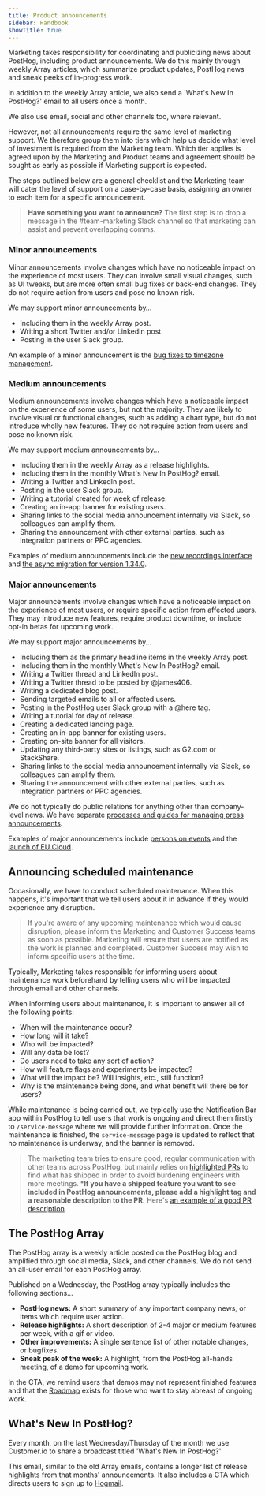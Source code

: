 ```yaml
---
title: Product announcements
sidebar: Handbook
showTitle: true
---
```


Marketing takes responsibility for coordinating and publicizing news about PostHog, including product announcements. We do this mainly through weekly Array articles, which summarize product updates, PostHog news and sneak peeks of in-progress work.

In addition to the weekly Array article, we also send a 'What's New In PostHog?' email to all users once a month. 

We also use email, social and other channels too, where relevant.

However, not all announcements require the same level of marketing support. We therefore group them into tiers which help us decide what level of investment is required from the Marketing team. Which tier applies is agreed upon by the Marketing and Product teams and agreement should be sought as early as possible if Marketing support is expected.

The steps outlined below are a general checklist and the Marketing team will cater the level of support on a case-by-case basis, assigning an owner to each item for a specific announcement. 

> **Have something you want to announce?** The first step is to drop a message in the #team-marketing Slack channel so that marketing can assist and prevent overlapping comms. 

### Minor announcements
Minor announcements involve changes which have no noticeable impact on the experience of most users. They can involve small visual changes, such as UI tweaks, but are more often small bug fixes or back-end changes. They do not require action from users and pose no known risk. 

We may support minor announcements by…

- Including them in the weekly Array post.
- Writing a short Twitter and/or LinkedIn post.
- Posting in the user Slack group.

An example of a minor announcement is the [bug fixes to timezone management](/blog/the-posthog-array-1-41-0#other-improvements--fixes).

### Medium announcements
Medium announcements involve changes which have a noticeable impact on the experience of some users, but not the majority. They are likely to involve visual or functional changes, such as adding a chart type, but do not introduce wholly new features. They do not require action from users and pose no known risk.

We may support medium announcements by…

- Including them in the weekly Array as a release highlights.
- Including them in the monthly What's New In PostHog? email. 
- Writing a Twitter and LinkedIn post.
- Posting in the user Slack group.
- Writing a tutorial created for week of release.
- Creating an in-app banner for existing users.
- Sharing links to the social media announcement internally via Slack, so colleagues can amplify them.
- Sharing the announcement with other external parties, such as integration partners or PPC agencies.

Examples of medium announcements include the [new recordings interface](/blog/the-posthog-array-1-41-0#improved-recordings-interface) and [the async migration for version 1.34.0](https://mailchi.mp/4d48b3d89202/upgrade-your-posthog-deployment-to-clickhouse-14203188).

### Major announcements
Major announcements involve changes which have a noticeable impact on the experience of most users, or require specific action from affected users. They may introduce new features, require product downtime, or include opt-in betas for upcoming work. 

We may support major announcements by…

- Including them as the primary headline items in the weekly Array post.
- Including them in the monthly What's New In PostHog? email. 
- Writing a Twitter thread and LinkedIn post.
- Writing a Twitter thread to be posted by @james406.
- Writing a dedicated blog post.
- Sending targeted emails to all or affected users.
- Posting in the PostHog user Slack group with a @here tag.
- Writing a tutorial for day of release.
- Creating a dedicated landing page.
- Creating an in-app banner for existing users.
- Creating on-site banner for all visitors.
- Updating any third-party sites or listings, such as G2.com or StackShare.
- Sharing links to the social media announcement internally via Slack, so colleagues can amplify them.
- Sharing the announcement with other external parties, such as integration partners or PPC agencies.

We do not typically do public relations for anything other than company-level news. We have separate [processes and guides for managing press announcements](/handbook/growth/marketing/press). 

Examples of major announcements include [persons on events](/blog/persons-on-events) and the [launch of EU Cloud](/eu).

## Announcing scheduled maintenance

Occasionally, we have to conduct scheduled maintenance. When this happens, it's important that we tell users about it in advance if they would experience any disruption. 

> If you're aware of any upcoming maintenance which would cause disruption, please inform the Marketing and Customer Success teams as soon as possible. Marketing will ensure that users are notified as the work is planned and completed. Customer Success may wish to inform specific users at the time. 

Typically, Marketing takes responsible for informing users about maintenance work beforehand by telling users who will be impacted through email and other channels. 

When informing users about maintenance, it is important to answer all of the following points:

- When will the maintenance occur?
- How long will it take?
- Who will be impacted? 
- Will any data be lost?
- Do users need to take any sort of action?
- How will feature flags and experiments be impacted?
- What will the impact be? Will insights, etc., still function?
- Why is the maintenance being done, and what benefit will there be for users?

While maintenance is being carried out, we typically use the Notification Bar app within PostHog to tell users that work is ongoing and direct them firstly to `/service-message` where we will provide further information. Once the maintenance is finished, the `service-message` page is updated to reflect that no maintenance is underway, and the banner is removed. 

> The marketing team tries to ensure good, regular communication with other teams across PostHog, but mainly relies on [highlighted PRs](https://github.com/PostHog/posthog/pulls?q=is%3Apr+label%3A%22highlight+%3Astar%3A%22+is%3Aclosed) to find what has shipped in order to avoid burdening engineers with more meetings. ***If you have a shipped feature you want to see included in PostHog announcements, please add a highlight tag and a reasonable description to the PR.** Here's [an example of a good PR description](https://github.com/PostHog/posthog/pull/13414). 

## The PostHog Array
The PostHog array is a weekly article posted on the PostHog blog and amplified through social media, Slack, and other channels. We do not send an all-user email for each PostHog array.

Published on a Wednesday, the PostHog array typically includes the following sections…

- **PostHog news:** A short summary of any important company news, or items which require user action. 
- **Release highlights:** A short description of 2-4 major or medium features per week, with a gif or video.
- **Other improvements:** A single sentence list of other notable changes, or bugfixes. 
- **Sneak peak of the week:** A highlight, from the PostHog all-hands meeting, of a demo for upcoming work. 

In the CTA, we remind users that demos may not represent finished features and that the [Roadmap](/roadmap) exists for those who want to stay abreast of ongoing work. 

## What's New In PostHog?
Every month, on the last Wednesday/Thursday of the month we use Customer.io to share a broadcast titled 'What's New In PostHog?'

This email, similar to the old Array emails, contains a longer list of release highlights from that months' announcements. It also includes a CTA which directs users to sign up to [Hogmail](/handbook/growth/marketing/newsletter#hogmail-format).

